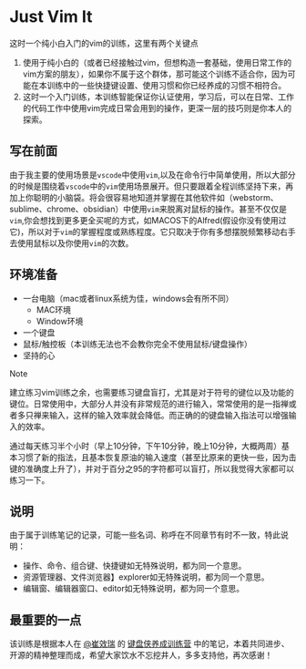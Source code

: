 # Just Vim It

这时一个纯小白入门的vim的训练，这里有两个关键点

1. 使用于纯小白的（或者已经接触过vim，但想构造一套基础，使用日常工作的vim方案的朋友），如果你不属于这个群体，那可能这个训练不适合你，因为可能在本训练中的一些快捷键设置、使用习惯和你已经养成的习惯不相符合。
2. 这时一个入门训练，本训练智能保证你认证使用，学习后，可以在日常、工作的代码工作中使用vim完成日常会用到的操作，更深一层的技巧则是你本人的探索。

## 写在前面

由于我主要的使用场景是`vscode`中使用`vim`,以及在命令行中简单使用，所以大部分的时候是围绕着`vscode`中的`vim`使用场景展开。但只要跟着全程训练坚持下来，再加上你聪明的小脑袋。将会很容易地知道并掌握在其他软件如（webstorm、sublime、chrome、obsidian）中使用`vim`来脱离对鼠标的操作。甚至不仅仅是`vim`,你会想找到更多更全买呢的方式，如MACOS下的Alfred(假设你没有使用过它)，所以对于`vim`的掌握程度或熟练程度。它只取决于你有多想摆脱频繁移动右手去使用鼠标以及你使用`vim`的次数。

## 环境准备

- 一台电脑（mac或者linux系统为佳，windows会有所不同）
  - MAC环境
  - Window环境
- 一个键盘
- 鼠标/触控板（本训练无法也不会教你完全不使用鼠标/键盘操作）
- 坚持的心

> [!NOTE]
>
> 建立练习vim训练之余，也需要练习键盘盲打，尤其是对于符号的键位以及功能的键位。日常使用中，大部分人并没有非常规范的进行输入，常常使用的是一指禅或者多只禅来输入，这样的输入效率就会降低。而正确的的键盘输入指法可以增强输入的效率。
>
> 通过每天练习半个小时（早上10分钟，下午10分钟，晚上10分钟，大概两周）基本习惯了新的指法，且基本恢复原油的输入速度（甚至比原来的更快一些，因为击键的准确度上升了），并对于百分之95的字符都可以盲打，所以我觉得大家都可以练习一下。

## 说明

由于属于训练笔记的记录，可能一些名词、称呼在不同章节有时不一致，特此说明：

- 操作、命令、组合键、快捷键如无特殊说明，都为同一个意思。
- 资源管理器、文件浏览器】explorer如无特殊说明，都为同一个意思。
- 编辑窗、编辑器窗口、editor如无特殊说明，都为同一个意思。

## 最重要的一点

该训练是根据本人在 [@崔效瑞](https://github.com/cuixiaorui) 的 [键盘侠养成训练营](https://appewiejl9g3764.h5.xiaoeknow.com/p/course/ecourse/course_28y3lTEa0pnA2HVLtZiz1vQ2kH4) 中的笔记，本着共同进步、开源的精神整理而成，希望大家饮水不忘挖井人，多多支持他，再次感谢！



